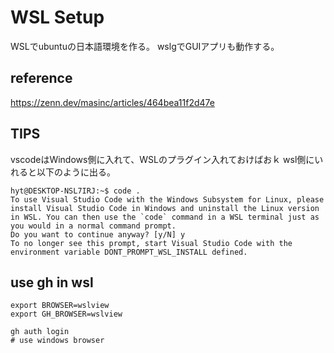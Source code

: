 # WSL Setup

WSLでubuntuの日本語環境を作る。
wslgでGUIアプリも動作する。

## reference

<https://zenn.dev/masinc/articles/464bea11f2d47e>

## TIPS

vscodeはWindows側に入れて、WSLのプラグイン入れておけばおｋ
wsl側にいれると以下のように出る。

```shell
hyt@DESKTOP-NSL7IRJ:~$ code .
To use Visual Studio Code with the Windows Subsystem for Linux, please install Visual Studio Code in Windows and uninstall the Linux version in WSL. You can then use the `code` command in a WSL terminal just as you would in a normal command prompt.
Do you want to continue anyway? [y/N] y
To no longer see this prompt, start Visual Studio Code with the environment variable DONT_PROMPT_WSL_INSTALL defined.
```

## use gh in wsl

```shell
export BROWSER=wslview
export GH_BROWSER=wslview

gh auth login
# use windows browser
```
